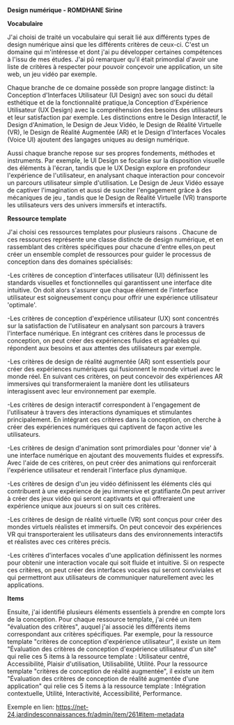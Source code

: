 **Design numérique - ROMDHANE Sirine**

**Vocabulaire**

J'ai choisi de traité un vocabulaire qui serait lié aux différents types de design numérique ainsi que les différents critères de ceux-ci. C'est un domaine qui m'intéresse et dont j'ai pu développer certaines compétences à l'issu de mes études. J'ai pû remarquer qu'il était primordial d'avoir une liste de critères à respecter pour pouvoir conçevoir une application, un site web, un jeu vidéo par exemple. 

Chaque branche de ce domaine possède son propre langage distinct: la Conception d'Interfaces Utilisateur (UI Design) avec son souci du détail esthétique et de la fonctionnalité pratique,la Conception d'Expérience Utilisateur (UX Design) avec la compréhension des besoins des utilisateurs et leur satisfaction par exemple. Les distinctions entre le Design Interactif, le Design d'Animation, le Design de Jeux Vidéo, le Design de Réalité Virtuelle (VR), le Design de Réalité Augmentée (AR) et le Design d'Interfaces Vocales (Voice UI) ajoutent des langages uniques au design numérique.
 
Aussi chaque branche repose sur ses propres fondements, méthodes et instruments. Par exemple, le UI Design se focalise sur la disposition visuelle des éléments à l'écran, tandis que le UX Design explore en profondeur l'expérience de l'utilisateur, en analysant chaque interaction pour concevoir un parcours utilisateur simple d'utilisation. Le Design de Jeux Vidéo essaye de captiver l'imagination et aussi de susciter l'engagement grâce à des mécaniques de jeu , tandis que le Design de Réalité Virtuelle (VR) transporte les utilisateurs vers des univers immersifs et interactifs.

**Ressource template**

J'ai choisi ces ressources templates pour plusieurs raisons . Chacune de ces ressources représente une classe distincte de design numérique, et en rassemblant des critères spécifiques pour chacune d'entre elles,on peut créer un ensemble complet de ressources pour guider le processus de conception dans des domaines spécialisés:

-Les critères de conception d'interfaces utilisateur (UI) définissent les standards visuelles et fonctionnelles qui garantissent une interface dite intuitive. On doit alors s'assurer que chaque élément de l'interface utilisateur est soigneusement conçu pour offrir une expérience utilisateur 'optimale'.

-Les critères de conception d'expérience utilisateur (UX) sont concentrés sur la satisfaction de l'utilisateur en analysant son parcours à travers l'interface numérique. En intégrant ces critères dans le processus de conception, on peut créer des expériences fluides et agréables qui répondent aux besoins et aux attentes des utilisateurs par exemple.

-Les critères de design de réalité augmentée (AR) sont essentiels pour créer des expériences numériques qui fusionnent le monde virtuel avec le monde réel. En suivant ces critères, on peut concevoir des expériences AR immersives qui transformeraient la manière dont les utilisateurs interagissent avec leur environnement par exemple.

-Les critères de design interactif correspondent à l'engagement de l'utilisateur à travers des interactions dynamiques et stimulantes principalement. En intégrant ces critères dans la conception, on cherche à créer des expériences numériques qui captivent de façon active les utilisateurs.

-Les critères de design d'animation sont primordiales pour 'donner vie' à une interface numérique en ajoutant des mouvements fluides et expressifs. Avec l'aide de ces critères, on peut créer des animations qui renforcerait l'expérience utilisateur et renderait l'interface plus dynamique.

-Les critères de design d'un jeu vidéo définissent les éléments clés qui contribuent à une expérience de jeu immersive et gratifiante.On peut arriver à créer des jeux vidéo qui seront captivants et qui offreraient une expérience unique aux joueurs si on suit ces critères.

-Les critères de design de réalité virtuelle (VR) sont conçus pour créer des mondes virtuels réalistes et immersifs. On peut concevoir des expériences VR qui transporteraient les utilisateurs dans des environnements interactifs et réalistes avec ces critères précis.

-Les critères d'interfaces vocales d'une application définissent les normes pour obtenir une interaction vocale qui soit fluide et intuitive. Si on respecte ces critères, on peut créer des interfaces vocales qui seront conviviales et qui permettront aux utilisateurs de communiquer naturellement avec les applications.

**Items**

Ensuite, j'ai identifié plusieurs éléments essentiels à prendre en compte lors de la conception. Pour chaque ressource template, j'ai créé un item "évaluation des critères", auquel j'ai associé les différents items correspondant aux critères spécifiques. Par exemple, pour la ressource template "critères de conception d'expérience utilisateur", il existe un item "Évaluation des critères de conception d'expérience utilisateur d'un site" qui relie ces 5 items à la ressource template : Utilisateur centré, Accessibilité, Plaisir d'utilisation, Utilisabilité, Utilité. 
Pour la ressource template "critères de conception de réalité augmentée", il existe un item "Évaluation des critères de conception de réalité augmentée d'une application" qui relie ces 5 items à la ressource template : Intégration contextuelle, Utilité, Interactivité, Accessibilité, Performance.

Exemple en lien: https://net-24.jardindesconnaissances.fr/admin/item/261#item-metadata
